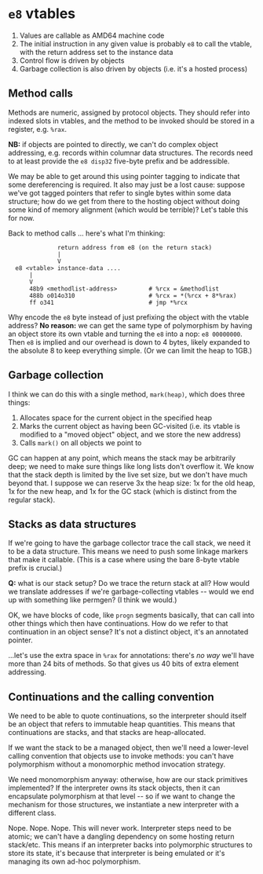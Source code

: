 # `e8` vtables
1. Values are callable as AMD64 machine code
2. The initial instruction in any given value is probably `e8` to call the
   vtable, with the return address set to the instance data
3. Control flow is driven by objects
4. Garbage collection is also driven by objects (i.e. it's a hosted process)

## Method calls
Methods are numeric, assigned by protocol objects. They should refer into
indexed slots in vtables, and the method to be invoked should be stored in a
register, e.g. `%rax`.

**NB:** if objects are pointed to directly, we can't do complex object
addressing, e.g. records within columnar data structures. The records need to at
least provide the `e8 disp32` five-byte prefix and be addressible.

We may be able to get around this using pointer tagging to indicate that some
dereferencing is required. It also may just be a lost cause: suppose we've got
tagged pointers that refer to single bytes within some data structure; how do we
get from there to the hosting object without doing some kind of memory
alignment (which would be terrible)? Let's table this for now.

Back to method calls ... here's what I'm thinking:

```
              return address from e8 (on the return stack)
              |
              V
  e8 <vtable> instance-data ....
      |
      V
      48b9 <methodlist-address>         # %rcx = &methodlist
      488b o014o310                     # %rcx = *(%rcx + 8*%rax)
      ff o341                           # jmp *%rcx
```

Why encode the `e8` byte instead of just prefixing the object with the vtable
address? **No reason:** we can get the same type of polymorphism by having an
object store its own vtable and turning the `e8` into a nop: `e8 00000000`. Then
`e8` is implied and our overhead is down to 4 bytes, likely expanded to the
absolute 8 to keep everything simple. (Or we can limit the heap to 1GB.)

## Garbage collection
I think we can do this with a single method, `mark(heap)`, which does three
things:

1. Allocates space for the current object in the specified heap
2. Marks the current object as having been GC-visited (i.e. its vtable is
   modified to a "moved object" object, and we store the new address)
3. Calls `mark()` on all objects we point to

GC can happen at any point, which means the stack may be arbitrarily deep; we
need to make sure things like long lists don't overflow it. We know that the
stack depth is limited by the live set size, but we don't have much beyond that.
I suppose we can reserve 3x the heap size: 1x for the old heap, 1x for the new
heap, and 1x for the GC stack (which is distinct from the regular stack).

## Stacks as data structures
If we're going to have the garbage collector trace the call stack, we need it to
be a data structure. This means we need to push some linkage markers that make
it callable. (This is a case where using the bare 8-byte vtable prefix is
crucial.)

**Q:** what is our stack setup? Do we trace the return stack at all? How would
we translate addresses if we're garbage-collecting vtables -- would we end up
with something like permgen? (I think we would.)

OK, we have blocks of code, like `progn` segments basically, that can call into
other things which then have continuations. How do we refer to that continuation
in an object sense? It's not a distinct object, it's an annotated pointer.

...let's use the extra space in `%rax` for annotations: there's _no way_ we'll
have more than 24 bits of methods. So that gives us 40 bits of extra element
addressing.

## Continuations and the calling convention
We need to be able to quote continuations, so the interpreter should itself be
an object that refers to immutable heap quantities. This means that
continuations are stacks, and that stacks are heap-allocated.

If we want the stack to be a managed object, then we'll need a lower-level
calling convention that objects use to invoke methods: you can't have
polymorphism without a monomorphic method invocation strategy.

We need monomorphism anyway: otherwise, how are our stack primitives
implemented? If the interpreter owns its stack objects, then it can encapsulate
polymorphism at that level -- so if we want to change the mechanism for those
structures, we instantiate a new interpreter with a different class.

Nope. Nope. Nope. This will never work. Interpreter steps need to be atomic; we
can't have a dangling dependency on some hosting return stack/etc. This means if
an interpreter backs into polymorphic structures to store its state, it's
because that interpreter is being emulated or it's managing its own ad-hoc
polymorphism.
